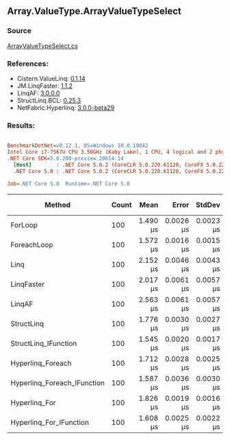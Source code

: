 ﻿## Array.ValueType.ArrayValueTypeSelect

### Source
[ArrayValueTypeSelect.cs](../LinqBenchmarks/Array/ValueType/ArrayValueTypeSelect.cs)

### References:
- Cistern.ValueLinq: [0.1.14](https://www.nuget.org/packages/Cistern.ValueLinq/0.1.14)
- JM.LinqFaster: [1.1.2](https://www.nuget.org/packages/JM.LinqFaster/1.1.2)
- LinqAF: [3.0.0.0](https://www.nuget.org/packages/LinqAF/3.0.0.0)
- StructLinq.BCL: [0.25.3](https://www.nuget.org/packages/StructLinq.BCL/0.25.3)
- NetFabric.Hyperlinq: [3.0.0-beta29](https://www.nuget.org/packages/NetFabric.Hyperlinq/3.0.0-beta29)

### Results:
``` ini

BenchmarkDotNet=v0.12.1, OS=Windows 10.0.19042
Intel Core i7-7567U CPU 3.50GHz (Kaby Lake), 1 CPU, 4 logical and 2 physical cores
.NET Core SDK=5.0.200-preview.20614.14
  [Host]        : .NET Core 5.0.2 (CoreCLR 5.0.220.61120, CoreFX 5.0.220.61120), X64 RyuJIT
  .NET Core 5.0 : .NET Core 5.0.2 (CoreCLR 5.0.220.61120, CoreFX 5.0.220.61120), X64 RyuJIT

Job=.NET Core 5.0  Runtime=.NET Core 5.0  

```
|                      Method | Count |     Mean |     Error |    StdDev | Ratio |  Gen 0 | Gen 1 | Gen 2 | Allocated |
|---------------------------- |------ |---------:|----------:|----------:|------:|-------:|------:|------:|----------:|
|                     ForLoop |   100 | 1.490 μs | 0.0026 μs | 0.0023 μs |  1.00 |      - |     - |     - |         - |
|                 ForeachLoop |   100 | 1.572 μs | 0.0016 μs | 0.0015 μs |  1.05 |      - |     - |     - |         - |
|                        Linq |   100 | 2.152 μs | 0.0046 μs | 0.0043 μs |  1.44 | 0.0381 |     - |     - |      80 B |
|                  LinqFaster |   100 | 2.017 μs | 0.0061 μs | 0.0057 μs |  1.35 | 1.9226 |     - |     - |    4024 B |
|                      LinqAF |   100 | 2.563 μs | 0.0061 μs | 0.0057 μs |  1.72 |      - |     - |     - |         - |
|                  StructLinq |   100 | 1.776 μs | 0.0030 μs | 0.0027 μs |  1.19 | 0.0153 |     - |     - |      32 B |
|        StructLinq_IFunction |   100 | 1.545 μs | 0.0020 μs | 0.0017 μs |  1.04 |      - |     - |     - |         - |
|           Hyperlinq_Foreach |   100 | 1.712 μs | 0.0028 μs | 0.0025 μs |  1.15 |      - |     - |     - |         - |
| Hyperlinq_Foreach_IFunction |   100 | 1.587 μs | 0.0036 μs | 0.0030 μs |  1.07 |      - |     - |     - |         - |
|               Hyperlinq_For |   100 | 1.826 μs | 0.0019 μs | 0.0016 μs |  1.23 |      - |     - |     - |         - |
|     Hyperlinq_For_IFunction |   100 | 1.608 μs | 0.0025 μs | 0.0022 μs |  1.08 |      - |     - |     - |         - |
